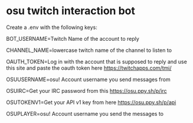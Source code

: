 # osu twitch interaction bot
 
Create a .env with the following keys:

BOT_USERNAME=Twitch Name of the account to reply

CHANNEL_NAME=lowercase twitch name of the channel to listen to

OAUTH_TOKEN=Log in with the account that is supposed to reply and use this site and paste the oauth token here https://twitchapps.com/tmi/

OSUUSERNAME=osu! Account username you send messages from

OSUIRC=Get your IRC password from this https://osu.ppy.sh/p/irc

OSUTOKENV1=Get your API v1 key from here https://osu.ppy.sh/p/api

OSUPLAYER=osu! Account username you send the messages to